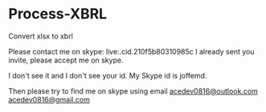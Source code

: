 # Process-XBRL
Convert xlsx to xbrl


Please contact me on skype: live:.cid.210f5b80310985c
I already sent you invite, please accept me on skype.

I don't see it and I don't see your id.  My Skype id is joffemd.

Then please try to find me on skype using email
acedev0816@outlook.com
acedev0816@gmail.com
